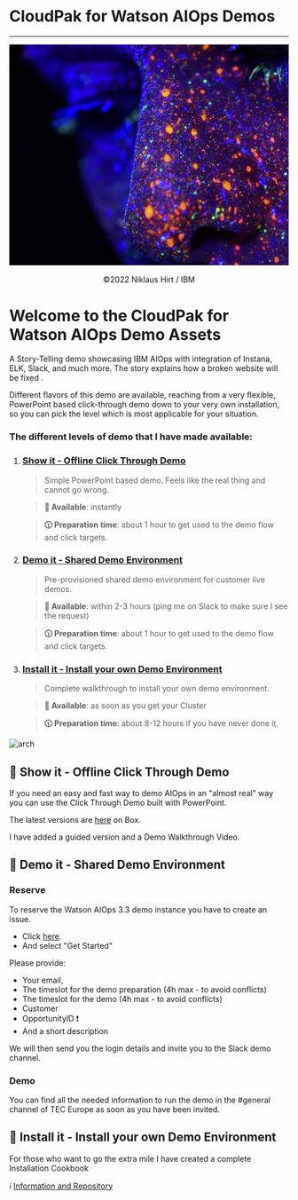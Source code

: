 # CloudPak for Watson AIOps Demos
---------------------------------------------------------------------------------------------------------------
![K8s CNI](./doc/pics/front.png)
<center> ©2022 Niklaus Hirt / IBM </center>

# Welcome to the CloudPak for Watson AIOps Demo Assets

A Story-Telling demo showcasing IBM AIOps with integration of Instana, ELK, Slack, and much more. The story explains how a broken website will be fixed .

Different flavors of this demo are available, reaching from a very flexible, PowerPoint based click-through demo down to your very own installation, so you can pick the level which is most applicable for your situation.

### The different levels of demo that I have made available:

1. ### [Show it - Offline Click Through Demo](#-show-it---offline-click-through-demo)


	> 	Simple PowerPoint based demo. Feels like the real thing and cannot go wrong.
	
	> 	**🚀 Available**:        instantly
	
	> 	**🕦 Preparation time**: about 1 hour to get used to the demo flow and click targets.

1. ### [Demo it - Shared Demo Environment](#-demo-it---shared-demo-environment)


	> 	Pre-provisioned shared demo environment for customer live demos.

	> 	**🚀 Available**: within 2-3 hours (ping me on Slack to make sure I see the request)
	
	> 	**🕦 Preparation time**: about 1 hour to get used to the demo flow and click targets.
	

	
1. ### [Install it - Install your own Demo Environment](#-install-it---install-your-own-demo-environment)



	> 	Complete walkthrough to install your own demo environment.
	
	> 	**🚀 Available**: as soon as you get your Cluster
	
	> 	**🕦 Preparation time**: about 8-12 hours if you have never done it.


![arch](pics/demo-flow.gif)


## 🚀 Show it - Offline Click Through Demo


If you need an easy and fast way to demo AIOps in an "almost real" way you can use the Click Through Demo built with PowerPoint.




The latest versions are [here](https://ibm.box.com/s/icgkxzlt2ja6dth16dpdin055uyysej1) on Box.

I have added a guided version and a Demo Walkthrough Video.










## 🚀 Demo it - Shared Demo Environment


### Reserve
To reserve the Watson AIOps 3.3 demo instance you have to create an issue.

* Click [here](https://github.com/niklaushirt/CP4AIOPS-public/issues/new/choose).
* And select "Get Started"

Please provide:

- Your email, 
- The timeslot for the demo preparation (4h max - to avoid conflicts) 
- The timeslot for the demo (4h max - to avoid conflicts) 
- Customer
- OpportunityID ❗
- And a short description 

We will then send you the login details and invite you to the Slack demo channel.



### Demo

You can find all the needed information to run the demo in the #general channel of TEC Europe as soon as you have been invited.




## 🚀 Install it - Install your own Demo Environment


For those who want to go the extra mile I have created a complete Installation Cookbook

ℹ️ [Information and Repository](https://github.com/niklaushirt/CP4AIOPS-deployer)

